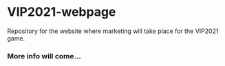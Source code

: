 # VIP2021-webpage
Repository for the website where marketing will take place for the VIP2021 game.

### More info will come...
